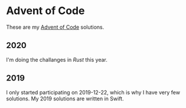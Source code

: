 # Advent of Code
These are my [Advent of Code](https://adventofcode.com) solutions. 

## 2020
I'm doing the challanges in *Rust* this year.


## 2019
I only started participating on 2019-12-22, which is why I have very few solutions. My 2019 solutions are written in Swift.
